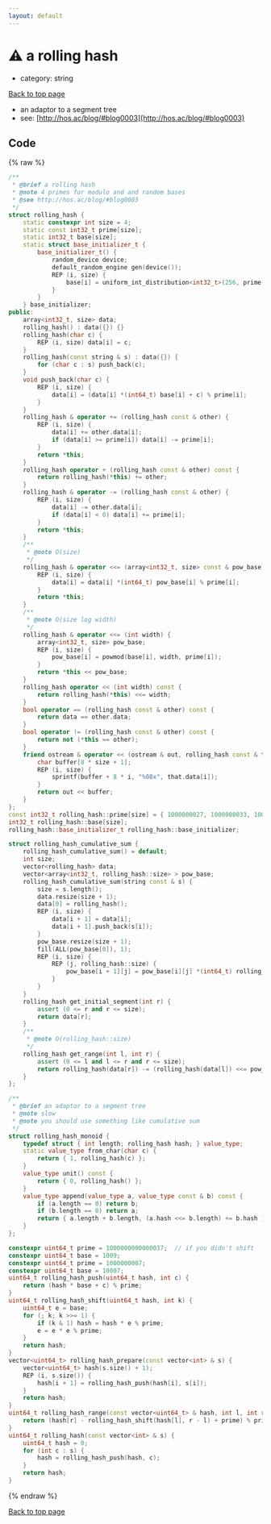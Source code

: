 ```yaml
---
layout: default
---
```


<!-- mathjax config similar to math.stackexchange -->
<script type="text/javascript" async
  src="https://cdnjs.cloudflare.com/ajax/libs/mathjax/2.7.5/MathJax.js?config=TeX-MML-AM_CHTML">
</script>
<script type="text/x-mathjax-config">
  MathJax.Hub.Config({
    TeX: { equationNumbers: { autoNumber: "AMS" }},
    tex2jax: {
      inlineMath: [ ['$','$'] ],
      processEscapes: true
    },
    "HTML-CSS": { matchFontHeight: false },
    displayAlign: "left",
    displayIndent: "2em"
  });
</script>

<script type="text/javascript" src="https://cdnjs.cloudflare.com/ajax/libs/jquery/3.4.1/jquery.min.js"></script>
<script src="https://cdn.jsdelivr.net/npm/jquery-balloon-js@1.1.2/jquery.balloon.min.js" integrity="sha256-ZEYs9VrgAeNuPvs15E39OsyOJaIkXEEt10fzxJ20+2I=" crossorigin="anonymous"></script>
<script type="text/javascript" src="../../assets/js/copy-button.js"></script>
<link rel="stylesheet" href="../../assets/css/copy-button.css" />


# :warning: a rolling hash
* category: string


[Back to top page](../../index.html)

* an adaptor to a segment tree
* see: [http://hos.ac/blog/#blog0003](http://hos.ac/blog/#blog0003)


## Code
{% raw %}
```cpp
/**
 * @brief a rolling hash
 * @note 4 primes for modulo and and random bases
 * @see http://hos.ac/blog/#blog0003
 */
struct rolling_hash {
    static constexpr int size = 4;
    static const int32_t prime[size];
    static int32_t base[size];
    static struct base_initializer_t {
        base_initializer_t() {
            random_device device;
            default_random_engine gen(device());
            REP (i, size) {
                base[i] = uniform_int_distribution<int32_t>(256, prime[i] - 1)(gen);
            }
        }
    } base_initializer;
public:
    array<int32_t, size> data;
    rolling_hash() : data({}) {}
    rolling_hash(char c) {
        REP (i, size) data[i] = c;
    }
    rolling_hash(const string & s) : data({}) {
        for (char c : s) push_back(c);
    }
    void push_back(char c) {
        REP (i, size) {
            data[i] = (data[i] *(int64_t) base[i] + c) % prime[i];
        }
    }
    rolling_hash & operator += (rolling_hash const & other) {
        REP (i, size) {
            data[i] += other.data[i];
            if (data[i] >= prime[i]) data[i] -= prime[i];
        }
        return *this;
    }
    rolling_hash operator + (rolling_hash const & other) const {
        return rolling_hash(*this) += other;
    }
    rolling_hash & operator -= (rolling_hash const & other) {
        REP (i, size) {
            data[i] -= other.data[i];
            if (data[i] < 0) data[i] += prime[i];
        }
        return *this;
    }
    /**
     * @note O(size)
     */
    rolling_hash & operator <<= (array<int32_t, size> const & pow_base) {
        REP (i, size) {
            data[i] = data[i] *(int64_t) pow_base[i] % prime[i];
        }
        return *this;
    }
    /**
     * @note O(size log width)
     */
    rolling_hash & operator <<= (int width) {
        array<int32_t, size> pow_base;
        REP (i, size) {
            pow_base[i] = powmod(base[i], width, prime[i]);
        }
        return *this << pow_base;
    }
    rolling_hash operator << (int width) const {
        return rolling_hash(*this) <<= width;
    }
    bool operator == (rolling_hash const & other) const {
        return data == other.data;
    }
    bool operator != (rolling_hash const & other) const {
        return not (*this == other);
    }
    friend ostream & operator << (ostream & out, rolling_hash const & that) {
        char buffer[8 * size + 1];
        REP (i, size) {
            sprintf(buffer + 8 * i, "%08x", that.data[i]);
        }
        return out << buffer;
    }
};
const int32_t rolling_hash::prime[size] = { 1000000027, 1000000033, 1000000087, 1000000093 };
int32_t rolling_hash::base[size];
rolling_hash::base_initializer_t rolling_hash::base_initializer;

struct rolling_hash_cumulative_sum {
    rolling_hash_cumulative_sum() = default;
    int size;
    vector<rolling_hash> data;
    vector<array<int32_t, rolling_hash::size> > pow_base;
    rolling_hash_cumulative_sum(string const & s) {
        size = s.length();
        data.resize(size + 1);
        data[0] = rolling_hash();
        REP (i, size) {
            data[i + 1] = data[i];
            data[i + 1].push_back(s[i]);
        }
        pow_base.resize(size + 1);
        fill(ALL(pow_base[0]), 1);
        REP (i, size) {
            REP (j, rolling_hash::size) {
                pow_base[i + 1][j] = pow_base[i][j] *(int64_t) rolling_hash::base[j] % rolling_hash::prime[j];
            }
        }
    }
    rolling_hash get_initial_segment(int r) {
        assert (0 <= r and r <= size);
        return data[r];
    }
    /**
     * @note O(rolling_hash::size)
     */
    rolling_hash get_range(int l, int r) {
        assert (0 <= l and l <= r and r <= size);
        return rolling_hash(data[r]) -= (rolling_hash(data[l]) <<= pow_base[r - l]);
    }
};

/**
 * @brief an adaptor to a segment tree
 * @note slow
 * @note you should use something like cumulative sum
 */
struct rolling_hash_monoid {
    typedef struct { int length; rolling_hash hash; } value_type;
    static value_type from_char(char c) {
        return { 1, rolling_hash(c) };
    }
    value_type unit() const {
        return { 0, rolling_hash() };
    }
    value_type append(value_type a, value_type const & b) const {
        if (a.length == 0) return b;
        if (b.length == 0) return a;
        return { a.length + b.length, (a.hash <<= b.length) += b.hash };
    }
};

constexpr uint64_t prime = 1000000000000037;  // if you didn't shift
constexpr uint64_t base = 1009;
constexpr uint64_t prime = 1000000007;
constexpr uint64_t base = 10007;
uint64_t rolling_hash_push(uint64_t hash, int c) {
    return (hash * base + c) % prime;
}
uint64_t rolling_hash_shift(uint64_t hash, int k) {
    uint64_t e = base;
    for (; k; k >>= 1) {
        if (k & 1) hash = hash * e % prime;
        e = e * e % prime;
    }
    return hash;
}
vector<uint64_t> rolling_hash_prepare(const vector<int> & s) {
    vector<uint64_t> hash(s.size() + 1);
    REP (i, s.size()) {
        hash[i + 1] = rolling_hash_push(hash[i], s[i]);
    }
    return hash;
}
uint64_t rolling_hash_range(const vector<uint64_t> & hash, int l, int r) {
    return (hash[r] - rolling_hash_shift(hash[l], r - l) + prime) % prime;
}
uint64_t rolling_hash(const vector<int> & s) {
    uint64_t hash = 0;
    for (int c : s) {
        hash = rolling_hash_push(hash, c);
    }
    return hash;
}

```
{% endraw %}

[Back to top page](../../index.html)

